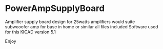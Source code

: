 # PowerAmpSupplyBoard

Amplifier  supply board  design for  25watts amplifiers 
would  suite subwooofer amp  for base in  home or similar
all files included 
Software used  for this KICAD  version 5.1 

Enjoy 
